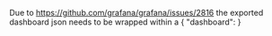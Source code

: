 Due to https://github.com/grafana/grafana/issues/2816
the exported dashboard json needs to be wrapped
within a { "dashboard":<exported content> }
